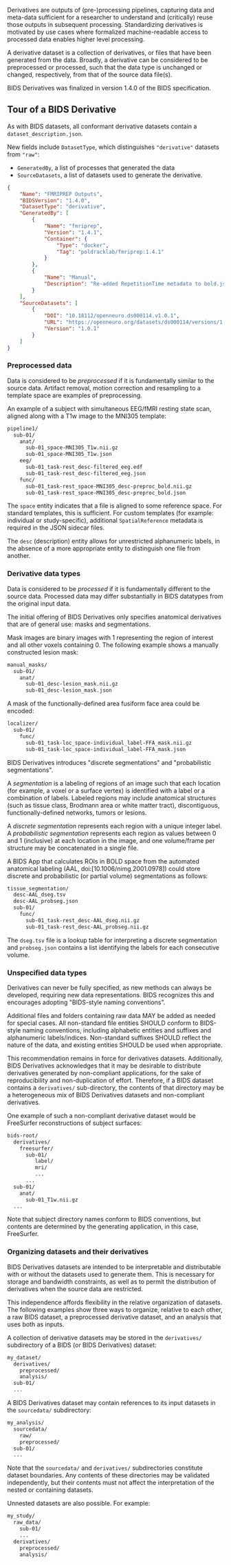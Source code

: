 
Derivatives are outputs of (pre-)processing pipelines, capturing data
and meta-data sufficient for a researcher to understand
and (critically) reuse those outputs in subsequent processing.
Standardizing derivatives is motivated by use cases where formalized machine-readable access
to processed data enables higher level processing.

A derivative dataset is a collection of derivatives, or files that have been generated from the data.
Broadly, a derivative can be considered to be preprocessed or processed,
such that the data type is unchanged or changed, respectively, from that of the source data file(s).

BIDS Derivatives was finalized in version 1.4.0 of the BIDS specification.

## Tour of a BIDS Derivative

As with BIDS datasets, all conformant derivative datasets contain a `dataset_description.json`.

New fields include `DatasetType`, which distinguishes `"derivative"` datasets from `"raw"`:

-   `GeneratedBy`, a list of processes that generated the data
-   `SourceDatasets`, a list of datasets used to generate the derivative.

```json
{
    "Name": "FMRIPREP Outputs",
    "BIDSVersion": "1.4.0",
    "DatasetType": "derivative",
    "GeneratedBy": [
        {
            "Name": "fmriprep",
            "Version": "1.4.1",
            "Container": {
                "Type": "docker",
                "Tag": "poldracklab/fmriprep:1.4.1"
            }
        },
        {
            "Name": "Manual",
            "Description": "Re-added RepetitionTime metadata to bold.json files"
        }
    ],
    "SourceDatasets": [
        {
            "DOI": "10.18112/openneuro.ds000114.v1.0.1",
            "URL": "https://openneuro.org/datasets/ds000114/versions/1.0.1",
            "Version": "1.0.1"
        }
    ]
}
```

### Preprocessed data

Data is considered to be _preprocessed_ if it is fundamentally similar to the source data.
Artifact removal, motion correction and resampling to a template space are examples of preprocessing.

An example of a subject with simultaneous EEG/fMRI resting state scan,
aligned along with a T1w image to the MNI305 template:

```bash
pipeline1/
  sub-01/
    anat/
      sub-01_space-MNI305_T1w.nii.gz
      sub-01_space-MNI305_T1w.json
    eeg/
      sub-01_task-rest_desc-filtered_eeg.edf
      sub-01_task-rest_desc-filtered_eeg.json
    func/
      sub-01_task-rest_space-MNI305_desc-preproc_bold.nii.gz
      sub-01_task-rest_space-MNI305_desc-preproc_bold.json
```

The `space` entity indicates that a file is aligned to some reference space.
For standard templates, this is sufficient.
For custom templates (for example: individual or study-specific),
additional `SpatialReference` metadata is required in the JSON sidecar files.

The `desc` (description) entity allows for unrestricted alphanumeric labels,
in the absence of a more appropriate entity to distinguish one file from another.

### Derivative data types

Data is considered to be _processed_ if it is fundamentally different to the source data.
Processed data may differ substantially in BIDS datatypes from the original input data.

The initial offering of BIDS Derivatives only specifies anatomical derivatives
that are of general use: masks and segmentations.

Mask images are binary images with 1 representing the region of interest
and all other voxels containing 0.
The following example shows a manually constructed lesion mask:

```bash
manual_masks/
  sub-01/
    anat/
      sub-01_desc-lesion_mask.nii.gz
      sub-01_desc-lesion_mask.json
```

A mask of the functionally-defined area fusiform face area could be encoded:

```bash
localizer/
  sub-01/
    func/
      sub-01_task-loc_space-individual_label-FFA_mask.nii.gz
      sub-01_task-loc_space-individual_label-FFA_mask.json
```

BIDS Derivatives introduces "discrete segmentations" and "probabilistic segmentations".

A _segmentation_ is a labeling of regions of an image such that each location
(for example, a voxel or a surface vertex) is identified with a label or a combination of labels.
Labeled regions may include anatomical structures
(such as tissue class, Brodmann area or white matter tract), discontiguous,
functionally-defined networks, tumors or lesions.

A _discrete segmentation_ represents each region with a unique integer label.
A _probabilistic segmentation_ represents each region as values between 0 and 1
(inclusive) at each location in the image, and one volume/frame per structure
may be concatenated in a single file.

A BIDS App that calculates ROIs in BOLD space from the automated anatomical
labeling (AAL, doi:[10.1006/nimg.2001.0978]) could store discrete
and probabilistic (or partial volume) segmentations as follows:

```bash
tissue_segmentation/
  desc-AAL_dseg.tsv
  desc-AAL_probseg.json
  sub-01/
    func/
      sub-01_task-rest_desc-AAL_dseg.nii.gz
      sub-01_task-rest_desc-AAL_probseg.nii.gz
```

The `dseg.tsv` file is a lookup table for interpreting a discrete segmentation
and `probseg.json` contains a list identifying the labels for each consecutive volume.

### Unspecified data types

Derivatives can never be fully specified, as new methods can always be developed,
requiring new data representations.
BIDS recognizes this and encourages adopting "BIDS-style naming conventions".

Additional files and folders containing raw data MAY be added as needed for special cases.
All non-standard file entities SHOULD conform to BIDS-style naming conventions,
including alphabetic entities and suffixes and alphanumeric labels/indices.
Non-standard suffixes SHOULD reflect the nature of the data,
and existing entities SHOULD be used when appropriate.

This recommendation remains in force for derivatives datasets.
Additionally, BIDS Derivatives acknowledges that it may be desirable
to distribute derivatives generated by non-compliant applications,
for the sake of reproducibility and non-duplication of effort.
Therefore, if a BIDS dataset contains a `derivatives/` sub-directory,
the contents of that directory may be a heterogeneous mix of BIDS Derivatives datasets
and non-compliant derivatives.

One example of such a non-compliant derivative dataset would be FreeSurfer reconstructions of subject surfaces:

```bash
bids-root/
  derivatives/
    freesurfer/
      sub-01/
         label/
         mri/
         ...
      ...
  sub-01/
    anat/
      sub-01_T1w.nii.gz
  ...
```

Note that subject directory names conform to BIDS conventions,
but contents are determined by the generating application, in this case, FreeSurfer.

### Organizing datasets and their derivatives

BIDS Derivatives datasets are intended to be interpretable and distributable
with or without the datasets used to generate them.
This is necessary for storage and bandwidth constraints,
as well as to permit the distribution of derivatives when the source data are restricted.

This independence affords flexibility in the relative organization of datasets.
The following examples show three ways to organize, relative to each other,
a raw BIDS dataset, a preprocessed derivative dataset, and an analysis that uses both as inputs.

A collection of derivative datasets may be stored in the `derivatives/` subdirectory
of a BIDS (or BIDS Derivatives) dataset:

```bash
my_dataset/
  derivatives/
    preprocessed/
    analysis/
  sub-01/
  ...
```

A BIDS Derivatives dataset may contain references to its input datasets
in the `sourcedata/` subdirectory:

```bash
my_analysis/
  sourcedata/
    raw/
    preprocessed/
  sub-01/
  ...
```

Note that the `sourcedata/` and `derivatives/` subdirectories constitute dataset boundaries.
Any contents of these directories may be validated independently,
but their contents must not affect the interpretation of the nested or containing datasets.

Unnested datasets are also possible. For example:

```bash
my_study/
  raw_data/
    sub-01/
    ...
  derivatives/
    preprocessed/
    analysis/
```

<!-- TODO derivatives JSON -->
